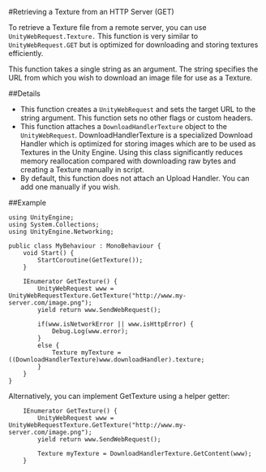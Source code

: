 #Retrieving a Texture from an HTTP Server (GET)

To retrieve a Texture file from a remote server, you can use `UnityWebRequest.Texture.` This function is very similar to `UnityWebRequest.GET` but is optimized for downloading and storing textures efficiently.

This function takes a single string as an argument. The string specifies the URL from which you wish to download an image file for use as a Texture.

##Details

* This function creates a `UnityWebRequest` and sets the target URL to the string argument. This function sets no other flags or custom headers.
* This function attaches a `DownloadHandlerTexture` object to the `UnityWebRequest`. DownloadHandlerTexture is a specialized Download Handler which is optimized for storing images which are to be used as Textures in the Unity Engine. Using this class significantly reduces memory reallocation compared with downloading raw bytes and creating a Texture manually in script.
* By default, this function does not attach an Upload Handler. You can add one manually if you wish.

##Example

````
using UnityEngine;
using System.Collections;
using UnityEngine.Networking;
 
public class MyBehaviour : MonoBehaviour {
    void Start() {
        StartCoroutine(GetTexture());
    }
 
    IEnumerator GetTexture() {
        UnityWebRequest www = UnityWebRequestTexture.GetTexture("http://www.my-server.com/image.png");
        yield return www.SendWebRequest();

        if(www.isNetworkError || www.isHttpError) {
            Debug.Log(www.error);
        }
        else {
            Texture myTexture = ((DownloadHandlerTexture)www.downloadHandler).texture;
        }
    }
}
````

Alternatively, you can implement GetTexture using a helper getter:

````
    IEnumerator GetTexture() {
        UnityWebRequest www = UnityWebRequestTexture.GetTexture("http://www.my-server.com/image.png");
        yield return www.SendWebRequest();

        Texture myTexture = DownloadHandlerTexture.GetContent(www);
    }
````
